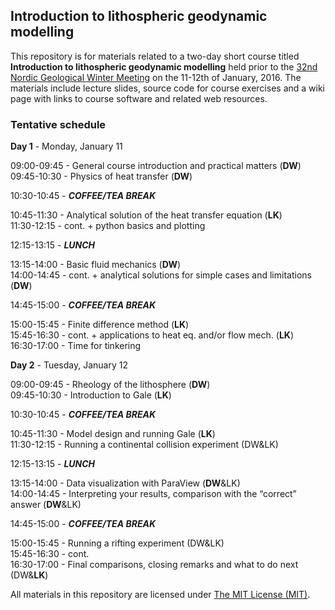 ## Introduction to lithospheric geodynamic modelling

This repository is for materials related to a two-day short course titled **Introduction to lithospheric geodynamic modelling** held prior to the [32nd Nordic Geological Winter Meeting](http://www.geologinenseura.fi/winter_meeting/ ) on the 11-12th of January, 2016.
The materials include lecture slides, source code for course exercises and a wiki page with links to course software and related web resources.

### Tentative schedule
**Day 1** - Monday, January 11

09:00-09:45 - General course introduction and practical matters (**DW**)<br/>
09:45-10:30 - Physics of heat transfer (**DW**)

10:30-10:45 - ***COFFEE/TEA BREAK***

10:45-11:30 - Analytical solution of the heat transfer equation  (**LK**)<br/>
11:30-12:15 -  cont. + python basics and plotting

12:15-13:15 - ***LUNCH***

13:15-14:00 - Basic fluid mechanics (**DW**)<br/>
14:00-14:45 - cont.	+ analytical solutions for simple cases and limitations (**DW**)

14:45-15:00 - ***COFFEE/TEA BREAK***

15:00-15:45 - Finite difference method (**LK**)<br/>
15:45-16:30 - cont.	+ applications to heat eq. and/or flow mech. (**LK**)<br/>
16:30-17:00 - Time for tinkering<br/>

**Day 2** - Tuesday, January 12

09:00-09:45 - Rheology of the lithosphere (**DW**)<br/>
09:45-10:30 - Introduction to Gale (**LK**)

10:30-10:45 - ***COFFEE/TEA BREAK***

10:45-11:30 - Model design and running Gale (**LK**)<br/>
11:30-12:15 - Running a continental collision experiment (DW&LK)

12:15-13:15 - ***LUNCH***

13:15-14:00 - Data visualization with ParaView (**DW**&LK)<br/>
14:00-14:45 - Interpreting your results, comparison with the “correct” answer (**DW**&LK)

14:45-15:00 - ***COFFEE/TEA BREAK***

15:00-15:45 - Running a rifting experiment (DW&LK)<br/>
15:45-16:30 - cont.<br/>
16:30-17:00 - Final comparisons, closing remarks and what to do next (DW&**LK**)

All materials in this repository are licensed under [The MIT License (MIT)](https://github.com/HUGG/NGWM2016-modelling-course/blob/master/LICENSE ).

